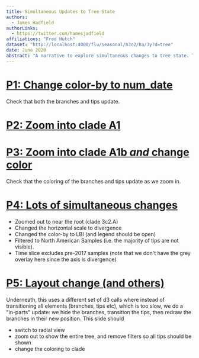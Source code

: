 ```yaml
---
title: Simultaneous Updates to Tree State
authors:
  - James Hadfield
authorLinks:
  - https://twitter.com/hamesjadfield
affiliations: "Fred Hutch"
dataset: "http://localhost:4000/flu/seasonal/h3n2/ha/3y?d=tree"
date: June 2020
abstract: "A narrative to explore simultaneous changes to tree state. The aim is both to reveal what's possible, and to prevent future regressions via automated testing."
---
```



# [P1: Change color-by to num_date]("http://localhost:4000/flu/seasonal/h3n2/ha/3y?d=tree&c=num_date)
Check that both the branches and tips update.

# [P2: Zoom into clade A1]("http://localhost:4000/flu/seasonal/h3n2/ha/3y?d=tree&c=num_date&label=clade:A1)

# [P3: Zoom into clade A1b _and_ change color]("http://localhost:4000/flu/seasonal/h3n2/ha/3y?d=tree&label=clade:A1b)
Check that the coloring of the branches and tips update as we zoom in.

# [P4: Lots of simultaneous changes](http://localhost:4000/flu/seasonal/h3n2/ha/3y?c=lbi&d=tree&dmin=2017-01-01&f_region=North%20America&label=clade:3c2.A&m=div)
* Zoomed out to near the root (clade 3c2.A)
* Changed the horizontal scale to divergence
* Changed the color-by to LBI (and legend should be open)
* Filtered to North American Samples (i.e. the majority of tips are not visible).
* Time slice excludes pre-2017 samples (note that we don't have the grey overlay here since the axis is divergence)

# [P5: Layout change (and others)](http://localhost:4000/flu/seasonal/h3n2/ha/3y?branchLabel=none&d=tree&l=radial&m=div)
Underneath, this uses a different set of d3 calls where instead of transitioning all elements (branches, tips etc), which is too slow, we do a "in-parts" update: we hide the branches, transition the tips, then redraw the branches in their new position.
This slide should
* switch to radial view
* zoom out to show the entire tree, and remove filters so all tips should be shown
* change the coloring to clade